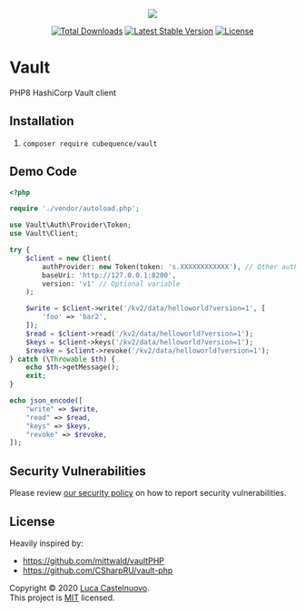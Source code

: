 <p align="center"><a href="https://github.com/CubeQuence/vault"><img src="https://rawcdn.githack.com/CubeQuence/CubeQuence/855a8fe836989ca40c4e50a889362975eab9ac43/public/assets/images/banner.png"></a></p>

<p align="center">
<a href="https://packagist.org/packages/cubequence/vault"><img src="https://poser.pugx.org/cubequence/vault/d/total.svg" alt="Total Downloads"></a>
<a href="https://packagist.org/packages/cubequence/vault"><img src="https://poser.pugx.org/cubequence/vault/v/stable.svg" alt="Latest Stable Version"></a>
<a href="https://packagist.org/packages/cubequence/vault"><img src="https://poser.pugx.org/cubequence/vault/license.svg" alt="License"></a>
</p>

# Vault

PHP8 HashiCorp Vault client

## Installation

1. `composer require cubequence/vault`

## Demo Code
```php
<?php

require './vendor/autoload.php';

use Vault\Auth\Provider\Token;
use Vault\Client;

try {
    $client = new Client(
        authProvider: new Token(token: 's.XXXXXXXXXXXX'), // Other authProviders are available
        baseUri: 'http://127.0.0.1:8200',
        version: 'v1' // Optional variable
    );

    $write = $client->write('/kv2/data/helloworld?version=1', [
        'foo' => 'bar2',
    ]);
    $read = $client->read('/kv2/data/helloworld?version=1');
    $keys = $client->keys('/kv2/data/helloworld?version=1');
    $revoke = $client->revoke('/kv2/data/helloworld?version=1');
} catch (\Throwable $th) {
    echo $th->getMessage();
    exit;
}

echo json_encode([
    "write" => $write,
    "read" => $read,
    "keys" => $keys,
    "revoke" => $revoke,
]);
```

## Security Vulnerabilities

Please review [our security policy](https://github.com/CubeQuence/vault/security/policy) on how to report security vulnerabilities.

## License

Heavily inspired by:
- https://github.com/mittwald/vaultPHP
- https://github.com/CSharpRU/vault-php

Copyright © 2020 [Luca Castelnuovo](https://github.com/Luca-Castelnuovo). <br />
This project is [MIT](LICENSE.md) licensed.
